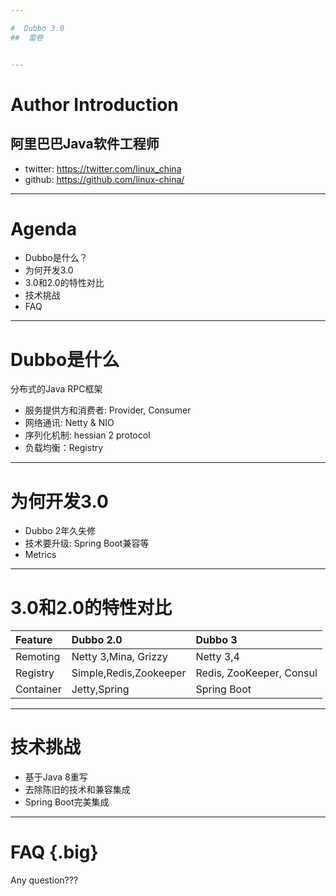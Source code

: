 ```yaml
---

#  Dubbo 3.0
##  雷卷


---
```


# Author Introduction

## 阿里巴巴Java软件工程师

* twitter: https://twitter.com/linux_china
* github: https://github.com/linux-china/

---

# Agenda

* Dubbo是什么？
* 为何开发3.0
* 3.0和2.0的特性对比
* 技术挑战
* FAQ

---

# Dubbo是什么
分布式的Java RPC框架

* 服务提供方和消费者: Provider, Consumer
* 网络通讯: Netty & NIO
* 序列化机制: hessian 2 protocol
* 负载均衡：Registry


---

# 为何开发3.0

* Dubbo 2年久失修
* 技术要升级: Spring Boot兼容等
* Metrics


---

# 3.0和2.0的特性对比


| Feature   | Dubbo 2.0              | Dubbo 3                  |
|:----------|:-----------------------|:-------------------------|
| Remoting  | Netty 3,Mina, Grizzy   | Netty 3,4                |
| Registry  | Simple,Redis,Zookeeper | Redis, ZooKeeper, Consul |
| Container | Jetty,Spring           | Spring Boot              |


---

# 技术挑战

* 基于Java 8重写
* 去除陈旧的技术和兼容集成
* Spring Boot完美集成



---

# FAQ {.big}

Any question???
